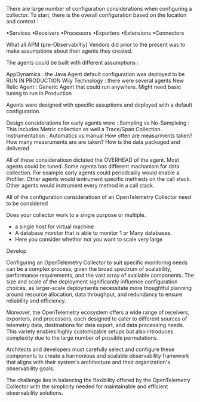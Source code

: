 There are large number of configuration considerations when configuring a collector. To start,  there is the overall configuration based on the location and context :

•Services
•Receivers
•Processors
•Exporters
•Extensions
•Connectors


What all APM (pre-Observabiltiy) Vendors did prior to the present was to make assumptions about their agents they created.

The agents could be built with different assumptions :

AppDynamics : the Java Agent default configuration was deployed to be RUN IN PRODUCTION
Wily Technology : there were several agents
New Relic Agent : Generic Agent that could run anywhere.  Might need basic tuning to run in Production


Agents were designed with specific assuptions and deployed with a default configuration.

Design considerations for early agents were :
Sampling vs No-Sampleing : This includes Metric collection as well a Trace/Span Collection.
Instrumentation : Automatics vs manual
How often are measurments taken?
How many measruments are are taken?
How is the data packaged and delivered

All of these consideratiosn dictated the OVERHEAD of the agent. Most agents could be tuned.
Some agents has different machanism for data collection.
For example early agents could periodcaiily would enable a Profiler.
Other agents would isntrument specific  methieds on the call stack.
Other agents would instrument every method in a call stack.

All of the configuration consideratiosn of an OpenTelemetry Collector need to be considered

Does your collector work to a single purpose or multiple.
- a single host for virtual machine
- A database monitor that is able to monitor 1 or Many databases.  
- Here you consider whethor not you want to scale very large

Develop




Configuring an OpenTelemetry Collector to suit specific monitoring needs can be a complex process, given the broad spectrum of scalability, performance requirements, and the vast array of available components. The size and scale of the deployment significantly influence configuration choices, as larger-scale deployments necessitate more thoughtful planning around resource allocation, data throughput, and redundancy to ensure reliability and efficiency.

Moreover, the OpenTelemetry ecosystem offers a wide range of receivers, exporters, and processors, each designed to cater to different sources of telemetry data, destinations for data export, and data processing needs. This variety enables highly customizable setups but also introduces complexity due to the large number of possible permutations.

Architects and developers must carefully select and configure these components to create a harmonious and scalable observability framework that aligns with their system's architecture and their organization's observability goals.

The challenge lies in balancing the flexibility offered by the OpenTelemetry Collector with the simplicity needed for maintainable and efficient observability solutions.